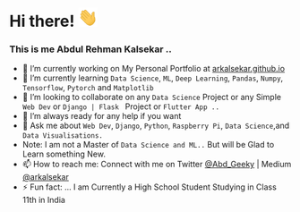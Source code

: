# Hi there! <img src="https://raw.githubusercontent.com/arkalsekar/arkalsekar/main/wave.gif" width="35px">
### This is me Abdul Rehman Kalsekar ..


- 🔭 I’m currently working on My Personal Portfolio at [arkalsekar.github.io](https://arkalsekar.github.io/abdulrehman/)
- 🌱 I’m currently learning ```Data Science```, ```ML```, ```Deep Learning```, ```Pandas```, ```Numpy```, ```Tensorflow```, ```Pytorch``` and ```Matplotlib```
- 👯 I’m looking to collaborate on any ```Data Science``` Project or any Simple ```Web Dev``` or ```Django | Flask ``` Project or ```Flutter App ..```
- 🤔 I’m always ready for any help if you want  
- 💬 Ask me about ```Web Dev```, ```Django```, ```Python```, ```Raspberry Pi```,  ```Data Science```,and ```Data Visualisations.``` 
- Note: I am not a Master of ```Data Science and ML..``` But will be Glad to Learn something New.
- 📫 How to reach me: Connect with me on Twitter [@Abd_Geeky](https://twitter.com/AbdGeeky) | Medium [@arkalsekar](https://arkalsekar.medium.com/)
- ⚡ Fun fact: ... I am Currently a High School Student Studying in Class 11th in India
